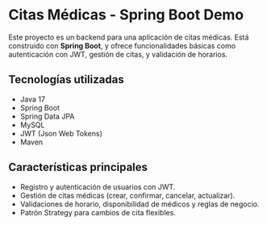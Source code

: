 # Citas Médicas - Spring Boot Demo

Este proyecto es un backend para una aplicación de citas médicas. Está construido con **Spring Boot**, y ofrece funcionalidades básicas como autenticación con JWT, gestión de citas, y validación de horarios.

## Tecnologías utilizadas

- Java 17
- Spring Boot
- Spring Data JPA
- MySQL
- JWT (Json Web Tokens)
- Maven

## Características principales

- Registro y autenticación de usuarios con JWT.
- Gestión de citas médicas (crear, confirmar, cancelar, actualizar).
- Validaciones de horario, disponibilidad de médicos y reglas de negocio.
- Patrón Strategy para cambios de cita flexibles.
